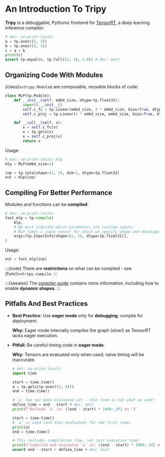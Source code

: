 # An Introduction To Tripy

**Tripy** is a debuggable, Pythonic frontend for [TensorRT](https://developer.nvidia.com/tensorrt),
a deep learning inference compiler:

```py
# doc: no-print-locals
a = tp.ones((2, 3))
b = tp.ones((2, 3))
c = a + b
print(c)
assert tp.equal(c, tp.full((2, 3), 2.0)) # doc: omit
```

## Organizing Code With Modules

{class}`nvtripy.Module`s are composable, reusable blocks of code:

```py
class MLP(tp.Module):
    def __init__(self, embd_size, dtype=tp.float32):
        super().__init__()
        self.c_fc = tp.Linear(embd_size, 4 * embd_size, bias=True, dtype=dtype)
        self.c_proj = tp.Linear(4 * embd_size, embd_size, bias=True, dtype=dtype)

    def __call__(self, x):
        x = self.c_fc(x)
        x = tp.gelu(x)
        x = self.c_proj(x)
        return x
```

Usage:

```py
# doc: no-print-locals mlp
mlp = MLP(embd_size=2)

inp = tp.iota(shape=(1, 2), dim=1, dtype=tp.float32)
out = mlp(inp)
```

## Compiling For Better Performance

Modules and functions can be **compiled**:

```py
# doc: no-print-locals
fast_mlp = tp.compile(
    mlp,
    # We must indicate which parameters are runtime inputs.
    # MLP takes 1 input tensor for which we specify shape and datatype:
    args=[tp.InputInfo(shape=(1, 2), dtype=tp.float32)],
)
```

Usage:
```py
out = fast_mlp(inp)
```

:::{note}
There are **restrictions** on what can be compiled - see {func}`nvtripy.compile`.
:::

:::{seealso}
The [compiler guide](project:./02-compiler.md) contains more information, including how to enable **dynamic shapes**.
:::


## Pitfalls And Best Practices

- **Best Practice:** Use **eager mode** only for **debugging**; compile for deployment.

    **Why:** Eager mode internally compiles the graph (slow!) as TensorRT lacks eager execution.

- **Pitfall:** Be careful timing code in **eager mode**.

    **Why:** Tensors are evaluated only when used; naive timing will be inaccurate:

    ```py
    # doc: no-print-locals
    import time

    start = time.time()
    a = tp.gelu(tp.ones((2, 8)))
    end = time.time()

    # `a` has not been evaluated yet - this time is not what we want!
    define_time = end - start # doc: omit
    print(f"Defined `a` in: {(end - start) * 1000:.3f} ms.")

    start = time.time()
    # `a` is used (and thus evaluated) for the first time:
    print(a)
    end = time.time()

    # This includes compilation time, not just execution time!
    print(f"Compiled and evaluated `a` in: {(end - start) * 1000:.3f} ms.")
    assert end - start > define_time # doc: omit
    ```
